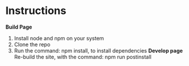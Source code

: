 <h1>Instructions</h1>

<strong>Build Page</strong>
1. Install node and npm on your system
2. Clone the repo
3. Run the command: npm install, to install dependencies
<strong>Develop page</strong><br>
Re-build the site, with the command: npm run postinstall
